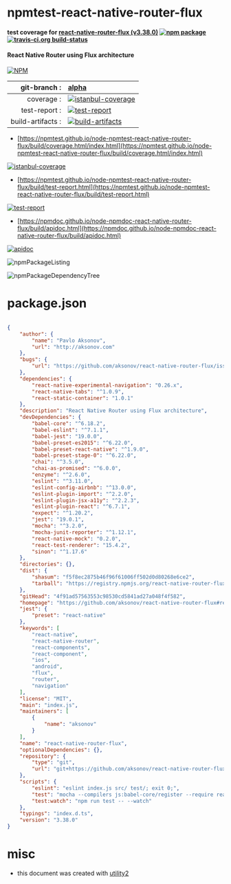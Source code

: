 # npmtest-react-native-router-flux

#### test coverage for  [react-native-router-flux (v3.38.0)](https://github.com/aksonov/react-native-router-flux#readme)  [![npm package](https://img.shields.io/npm/v/npmtest-react-native-router-flux.svg?style=flat-square)](https://www.npmjs.org/package/npmtest-react-native-router-flux) [![travis-ci.org build-status](https://api.travis-ci.org/npmtest/node-npmtest-react-native-router-flux.svg)](https://travis-ci.org/npmtest/node-npmtest-react-native-router-flux)

#### React Native Router using Flux architecture

[![NPM](https://nodei.co/npm/react-native-router-flux.png?downloads=true&downloadRank=true&stars=true)](https://www.npmjs.com/package/react-native-router-flux)

| git-branch : | [alpha](https://github.com/npmtest/node-npmtest-react-native-router-flux/tree/alpha)|
|--:|:--|
| coverage : | [![istanbul-coverage](https://npmtest.github.io/node-npmtest-react-native-router-flux/build/coverage.badge.svg)](https://npmtest.github.io/node-npmtest-react-native-router-flux/build/coverage.html/index.html)|
| test-report : | [![test-report](https://npmtest.github.io/node-npmtest-react-native-router-flux/build/test-report.badge.svg)](https://npmtest.github.io/node-npmtest-react-native-router-flux/build/test-report.html)|
| build-artifacts : | [![build-artifacts](https://npmtest.github.io/node-npmtest-react-native-router-flux/glyphicons_144_folder_open.png)](https://github.com/npmtest/node-npmtest-react-native-router-flux/tree/gh-pages/build)|

- [https://npmtest.github.io/node-npmtest-react-native-router-flux/build/coverage.html/index.html](https://npmtest.github.io/node-npmtest-react-native-router-flux/build/coverage.html/index.html)

[![istanbul-coverage](https://npmtest.github.io/node-npmtest-react-native-router-flux/build/screenCapture.buildCi.browser.%252Ftmp%252Fbuild%252Fcoverage.lib.html.png)](https://npmtest.github.io/node-npmtest-react-native-router-flux/build/coverage.html/index.html)

- [https://npmtest.github.io/node-npmtest-react-native-router-flux/build/test-report.html](https://npmtest.github.io/node-npmtest-react-native-router-flux/build/test-report.html)

[![test-report](https://npmtest.github.io/node-npmtest-react-native-router-flux/build/screenCapture.buildCi.browser.%252Ftmp%252Fbuild%252Ftest-report.html.png)](https://npmtest.github.io/node-npmtest-react-native-router-flux/build/test-report.html)

- [https://npmdoc.github.io/node-npmdoc-react-native-router-flux/build/apidoc.html](https://npmdoc.github.io/node-npmdoc-react-native-router-flux/build/apidoc.html)

[![apidoc](https://npmdoc.github.io/node-npmdoc-react-native-router-flux/build/screenCapture.buildCi.browser.%252Ftmp%252Fbuild%252Fapidoc.html.png)](https://npmdoc.github.io/node-npmdoc-react-native-router-flux/build/apidoc.html)

![npmPackageListing](https://npmtest.github.io/node-npmtest-react-native-router-flux/build/screenCapture.npmPackageListing.svg)

![npmPackageDependencyTree](https://npmtest.github.io/node-npmtest-react-native-router-flux/build/screenCapture.npmPackageDependencyTree.svg)



# package.json

```json

{
    "author": {
        "name": "Pavlo Aksonov",
        "url": "http://aksonov.com"
    },
    "bugs": {
        "url": "https://github.com/aksonov/react-native-router-flux/issues"
    },
    "dependencies": {
        "react-native-experimental-navigation": "0.26.x",
        "react-native-tabs": "^1.0.9",
        "react-static-container": "1.0.1"
    },
    "description": "React Native Router using Flux architecture",
    "devDependencies": {
        "babel-core": "^6.18.2",
        "babel-eslint": "^7.1.1",
        "babel-jest": "19.0.0",
        "babel-preset-es2015": "^6.22.0",
        "babel-preset-react-native": "^1.9.0",
        "babel-preset-stage-0": "^6.22.0",
        "chai": "^3.5.0",
        "chai-as-promised": "^6.0.0",
        "enzyme": "^2.6.0",
        "eslint": "^3.11.0",
        "eslint-config-airbnb": "^13.0.0",
        "eslint-plugin-import": "^2.2.0",
        "eslint-plugin-jsx-a11y": "^2.2.3",
        "eslint-plugin-react": "^6.7.1",
        "expect": "^1.20.2",
        "jest": "19.0.1",
        "mocha": "^3.2.0",
        "mocha-junit-reporter": "^1.12.1",
        "react-native-mock": "0.2.0",
        "react-test-renderer": "15.4.2",
        "sinon": "^1.17.6"
    },
    "directories": {},
    "dist": {
        "shasum": "f5f8ec2875b46f96f61006ff502d0d80268e6ce2",
        "tarball": "https://registry.npmjs.org/react-native-router-flux/-/react-native-router-flux-3.38.0.tgz"
    },
    "gitHead": "4f91ad57563553c98530cd5841ad27a048f4f582",
    "homepage": "https://github.com/aksonov/react-native-router-flux#readme",
    "jest": {
        "preset": "react-native"
    },
    "keywords": [
        "react-native",
        "react-native-router",
        "react-components",
        "react-component",
        "ios",
        "android",
        "flux",
        "router",
        "navigation"
    ],
    "license": "MIT",
    "main": "index.js",
    "maintainers": [
        {
            "name": "aksonov"
        }
    ],
    "name": "react-native-router-flux",
    "optionalDependencies": {},
    "repository": {
        "type": "git",
        "url": "git+https://github.com/aksonov/react-native-router-flux.git"
    },
    "scripts": {
        "eslint": "eslint index.js src/ test/; exit 0;",
        "test": "mocha --compilers js:babel-core/register --require react-native-mock/mock",
        "test:watch": "npm run test -- --watch"
    },
    "typings": "index.d.ts",
    "version": "3.38.0"
}
```



# misc
- this document was created with [utility2](https://github.com/kaizhu256/node-utility2)
